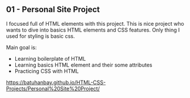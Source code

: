 ## 01 - Personal Site Project

I focused full of HTML elements with this project. This is nice project who wants to dive into basics HTML elements and CSS features. Only thing I used for styling is basic css.

Main goal is:
- Learning boilerplate of HTML
- Learning basics HTML element and their some attributes
- Practicing CSS with HTML

https://batuhanbay.github.io/HTML-CSS-Projects/Personal%20Site%20Project/
